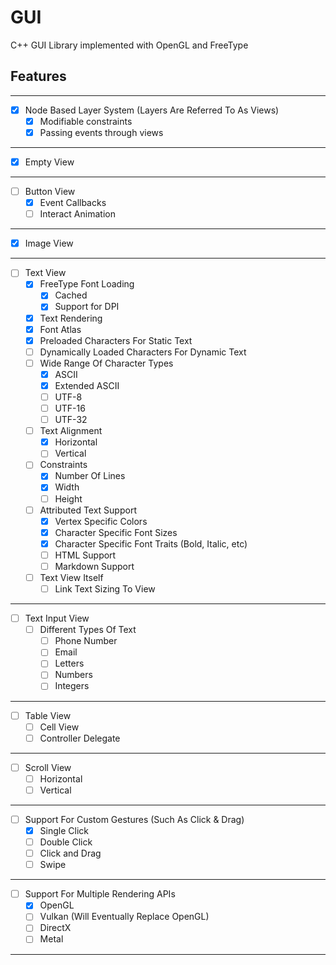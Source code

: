# GUI
C++ GUI Library implemented with OpenGL and FreeType


## Features

---
- [X] Node Based Layer System (Layers Are Referred To As Views)
  - [X] Modifiable constraints
  - [X] Passing events through views
---
- [X] Empty View
---
- [ ] Button View
  - [X] Event Callbacks
  - [ ] Interact Animation
---
- [X] Image View
---
- [ ] Text View
  - [X] FreeType Font Loading
    - [X] Cached
    - [X] Support for DPI
  - [X] Text Rendering
  - [X] Font Atlas
  - [X] Preloaded Characters For Static Text
  - [ ] Dynamically Loaded Characters For Dynamic Text
  - [ ] Wide Range Of Character Types
    - [X] ASCII
    - [X] Extended ASCII
    - [ ] UTF-8
    - [ ] UTF-16
    - [ ] UTF-32
  - [ ] Text Alignment
    - [X] Horizontal
    - [ ] Vertical
  - [ ] Constraints
    - [X] Number Of Lines
    - [X] Width
    - [ ] Height
  - [ ] Attributed Text Support
    - [X] Vertex Specific Colors
    - [X] Character Specific Font Sizes
    - [X] Character Specific Font Traits (Bold, Italic, etc)
    - [ ] HTML Support
    - [ ] Markdown Support
  - [ ] Text View Itself
    - [ ] Link Text Sizing To View
---
- [ ] Text Input View
  - [ ] Different Types Of Text
    - [ ] Phone Number
    - [ ] Email
    - [ ] Letters
    - [ ] Numbers
    - [ ] Integers
---
- [ ] Table View
  - [ ] Cell View
  - [ ] Controller Delegate
---
- [ ] Scroll View
  - [ ] Horizontal
  - [ ] Vertical
---
- [ ] Support For Custom Gestures (Such As Click & Drag)
  - [X] Single Click
  - [ ] Double Click
  - [ ] Click and Drag
  - [ ] Swipe
---
- [ ] Support For Multiple Rendering APIs
  - [X] OpenGL
  - [ ] Vulkan (Will Eventually Replace OpenGL)
  - [ ] DirectX
  - [ ] Metal
---
